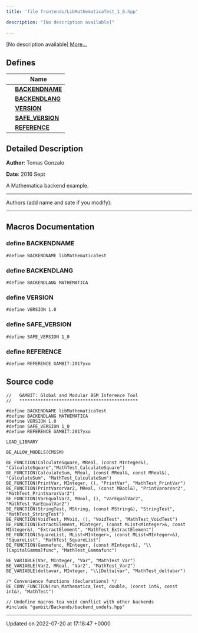 ```yaml
---
title: 'file frontends/LibMathematicaTest_1_0.hpp'

description: "[No description available]"

---
```







[No description available] [More...](#detailed-description)

## Defines

|                | Name           |
| -------------- | -------------- |
|  | **[BACKENDNAME](/documentation/code/files/libmathematicatest__1__0_8hpp/#define-backendname)**  |
|  | **[BACKENDLANG](/documentation/code/files/libmathematicatest__1__0_8hpp/#define-backendlang)**  |
|  | **[VERSION](/documentation/code/files/libmathematicatest__1__0_8hpp/#define-version)**  |
|  | **[SAFE_VERSION](/documentation/code/files/libmathematicatest__1__0_8hpp/#define-safe-version)**  |
|  | **[REFERENCE](/documentation/code/files/libmathematicatest__1__0_8hpp/#define-reference)**  |

## Detailed Description


**Author**: Tomas Gonzalo 

**Date**: 2016 Sept

A Mathematica backend example.



------------------

Authors (add name and sate if you modify):



------------------




## Macros Documentation

### define BACKENDNAME

```
#define BACKENDNAME libMathematicaTest
```


### define BACKENDLANG

```
#define BACKENDLANG MATHEMATICA
```


### define VERSION

```
#define VERSION 1.0
```


### define SAFE_VERSION

```
#define SAFE_VERSION 1_0
```


### define REFERENCE

```
#define REFERENCE GAMBIT:2017yxo
```


## Source code

```
//   GAMBIT: Global and Modular BSM Inference Tool
//   *********************************************

#define BACKENDNAME libMathematicaTest
#define BACKENDLANG MATHEMATICA
#define VERSION 1.0
#define SAFE_VERSION 1_0
#define REFERENCE GAMBIT:2017yxo

LOAD_LIBRARY

BE_ALLOW_MODELS(CMSSM)

BE_FUNCTION(CalculateSquare, MReal, (const MInteger&), "CalculateSquare","MathTest_CalculateSquare")
BE_FUNCTION(CalculateSum, MReal, (const MReal&, const MReal&), "CalculateSum", "MathTest_CalculateSum")
BE_FUNCTION(PrintVar, MInteger, (), "PrintVar", "MathTest_PrintVar")
BE_FUNCTION(PrintVarorVar2, MReal, (const MBool&), "PrintVarorVar2", "MathTest_PrintVarorVar2")
BE_FUNCTION(VarEqualVar2, MBool, (), "VarEqualVar2", "MathTest_VarEqualVar2")
BE_FUNCTION(StringTest, MString, (const MString&), "StringTest", "MathTest_StringTest")
BE_FUNCTION(VoidTest, MVoid, (), "VoidTest", "MathTest_VoidTest")
BE_FUNCTION(ExtractElement, MInteger, (const MList<MInteger>&, const MInteger&), "ExtractElement", "MathTest_ExtractElement")
BE_FUNCTION(SquareList, MList<MInteger>, (const MList<MInteger>&), "SquareList", "MathTest_SquareList")
BE_FUNCTION(Gammafunc, MInteger, (const MInteger&), "\\[CapitalGamma]func", "MathTest_Gammafunc")

BE_VARIABLE(Var, MInteger, "Var", "MathTest_Var")
BE_VARIABLE(Var2, MReal, "Var2", "MathTest_Var2")
BE_VARIABLE(deltavar, MInteger, "\\[Delta]var", "MathTest_deltabar")

/* Convenience functions (declarations) */
BE_CONV_FUNCTION(run_Mathematica_Test, double, (const int&, const int&), "MathTest")

// Undefine macros toa void conflict with other backends
#include "gambit/Backends/backend_undefs.hpp"
```


-------------------------------

Updated on 2022-07-20 at 17:18:47 +0000
